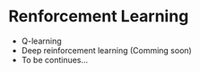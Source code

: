 # Renforcement Learning

- Q-learning
- Deep reinforcement learning (Comming soon)
- To be continues...
